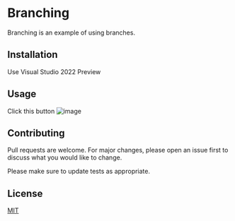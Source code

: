 # Branching

Branching is an example of using branches.

## Installation

Use Visual Studio 2022 Preview

## Usage

Click this button
![image](https://user-images.githubusercontent.com/35724303/173667271-e1d2a393-ee35-4d09-985e-773ad263964d.png)


## Contributing
Pull requests are welcome. For major changes, please open an issue first to discuss what you would like to change.

Please make sure to update tests as appropriate.

## License
[MIT](https://choosealicense.com/licenses/mit/)


